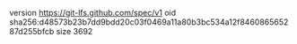 version https://git-lfs.github.com/spec/v1
oid sha256:d48573b23b7dd9bdd20c03f0469a11a80b3bc534a12f846086565287d255bfcb
size 3692
